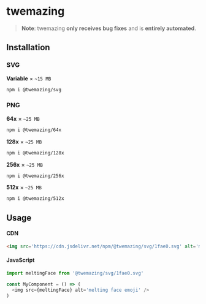 # twemazing

> **Note**: twemazing **only receives bug fixes** and is **entirely automated**.

## Installation

### SVG

**Variable** × `~15 MB`

```bash
npm i @twemazing/svg
```

### PNG

**64x** × `~25 MB`

```bash
npm i @twemazing/64x
```

**128x** × `~25 MB`

```bash
npm i @twemazing/128x
```

**256x** × `~25 MB`

```bash
npm i @twemazing/256x
```

**512x** × `~25 MB`

```bash
npm i @twemazing/512x
```

## Usage

#### CDN

```html
<img src='https://cdn.jsdelivr.net/npm/@twemazing/svg/1fae0.svg' alt='melting face emoji' />
```

#### JavaScript

```js
import meltingFace from '@twemazing/svg/1fae0.svg'

const MyComponent = () => (
  <img src={meltingFace} alt='melting face emoji' />
)
```
